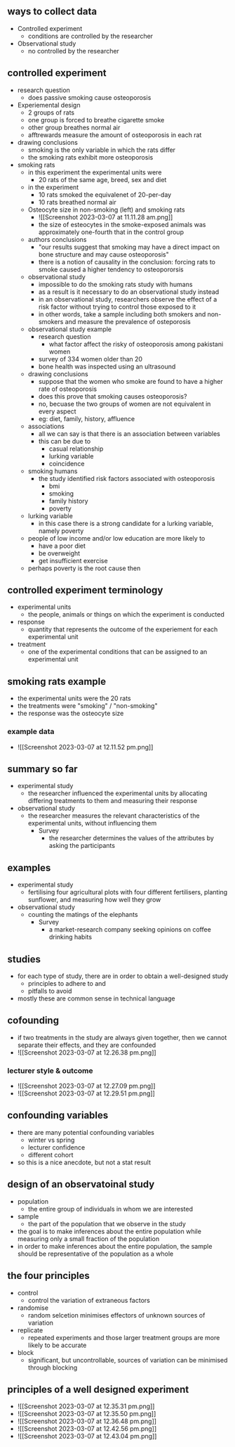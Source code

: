 ## ways to collect data 
- Controlled experiment 
	- conditions are controlled by the researcher 
- Observational study
	- no controlled by the researcher

## controlled experiment 
- research question
	- does passive smoking cause osteoporosis 
- Experiemental design 
	- 2 groups of rats 
	- one group is forced to breathe cigarette smoke 
	- other group breathes normal air 
	- afftrewards measure the amount of osteoporosis in each rat 
- drawing conclusions 
	- smoking is the only variable in which the rats differ
	- the smoking rats exhibit more osteoporosis 
- smoking rats 
	- in this experiment the experimental units were 
		- 20 rats of the same age, breed, sex and diet 
	- in the experiment 
		- 10 rats smoked the equivalenet of 20-per-day 
		- 10 rats breathed normal air 
	- Osteocyte size in non-smoking (left) and smoking rats
		- ![[Screenshot 2023-03-07 at 11.11.28 am.png]]
		- the size of esteocytes in the smoke-exposed animals was approximately one-fourth that in the control group
	- authors conclusions
		- "our results suggest that smoking may have a direct impact on bone structure and may cause osteoporosis"
		- there is a notion of causality in the conclusion: forcing rats to smoke caused a higher tendency to osteopororsis 
	- observational study 
		- impossible to do the smoking rats study with humans 
		- as a result is it necessary to do an observational study instead 
		- in an observational study, researchers observe the effect of a risk factor without trying to control those exposed to it 
		- in other words, take a sample including both smokers and non-smokers and measure the prevalence of osteporosis 
	- observational study example 
		- research question
			- what factor affect the risky of osteoporosis among pakistani women 
		- survey of 334 women older than 20
		- bone health was inspected using an ultrasound 
	- drawing conclusions 
		- suppose that the women who smoke are found to have a higher rate of osteoporosis 
		- does this prove that smoking causes osteoporosis?
		- no, becuase the two groups of women are not equivalent in every aspect 
		- eg: diet, family, history, affluence 
	- associations
		- all we can say is that there is an association between variables
		- this can be due to 
			- casual relationship
			- lurking variable 
			- coincidence
	- smoking humans 
		- the study identified risk factors associated with osteoporosis 
			- bmi
			- smoking 
			- family history 
			- poverty
	- lurking variable 
		- in this case there is a strong candidate for a lurking variable, namely poverty 
	- people of low income and/or low education are more likely to 
		- have a poor diet 
		- be overweight 
		- get insufficient exercise 
	- perhaps poverty is the root cause then 

## controlled experiment terminology 
- experimental units 
	- the people, animals or things on which the experiment is conducted 
- response 
	- quantity that represents the outcome of the experiement for each experimental unit 
- treatment 
	- one of the experimental conditions that can be assigned to an experimental unit

## smoking rats example 
- the experimental units were the 20 rats
- the treatments were "smoking" / "non-smoking"
- the response was the osteocyte size

### example data 
- ![[Screenshot 2023-03-07 at 12.11.52 pm.png]]

## summary so far 
- experimental study 
	- the researcher influenced the experimental units by allocating differing treatments to them and measuring their response 
- observational study 
	- the researcher measures the relevant characteristics of the experimental units, without influencing them
		- Survey 
			- the researcher determines the values of the attributes by asking the participants 

## examples 
- experimental study 
	- fertilising four agricultural plots with four different fertilisers, planting sunflower, and measuring how well they grow 
- observational study 
	- counting the matings of the elephants 
		- Survey 
			- a market-research company seeking opinions on coffee drinking habits

## studies 
- for each type of study, there are in order to obtain a well-designed study
	- principles to adhere to and
	- pitfalls to avoid 
- mostly these are common sense in technical language 


## cofounding 
- if two treatments in the study are always given together, then we cannot separate their effects, and they are confounded 
- ![[Screenshot 2023-03-07 at 12.26.38 pm.png]]

### lecturer style & outcome 
- ![[Screenshot 2023-03-07 at 12.27.09 pm.png]]
- ![[Screenshot 2023-03-07 at 12.29.51 pm.png]]

## confounding variables 
- there are many potential confounding variables 
	- winter vs spring 
	- lecturer confidence 
	- different cohort 
- so this is a nice anecdote, but not a stat result 

## design of an observatoinal study 
- population 
	- the entire group of individuals in whom we are interested 
- sample
	- the part of the population that we observe in the study 
- the goal is to make inferences about the entire population while measuring only a small fraction of the population 
- in order to make inferences about the entire population, the sample should be representative of the population as a whole 

## the four principles 
- control 
	- control the variation of extraneous factors 
- randomise 
	- random selcetion minimises effectors of unknown sources of variation 
- replicate 
	- repeated experiments and those larger treatment groups are more likely to be accurate 
- block 
	- significant,  but uncontrollable, sources of variation can be minimised through blocking 

## principles of a well designed experiment 
- ![[Screenshot 2023-03-07 at 12.35.31 pm.png]]
- ![[Screenshot 2023-03-07 at 12.35.50 pm.png]]
- ![[Screenshot 2023-03-07 at 12.36.48 pm.png]]
- ![[Screenshot 2023-03-07 at 12.42.56 pm.png]]
- ![[Screenshot 2023-03-07 at 12.43.04 pm.png]]